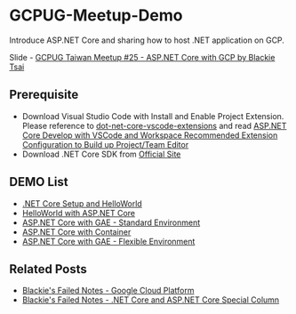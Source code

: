 # GCPUG-Meetup-Demo #

Introduce ASP.NET Core and sharing how to host .NET application on GCP.

Slide - [GCPUG Taiwan Meetup #25 - ASP.NET Core with GCP by Blackie Tsai](https://drive.google.com/open?id=0ByZH69bRVHlzUzV6YjN4TnNEcW8)

## Prerequisite ##

- Download Visual Studio Code with Install and Enable Project Extension. Please reference to [dot-net-core-vscode-extensions](https://github.com/blackie1019/dot-net-core-vscode-extensions) and read [ASP.NET Core Develop with VSCode and Workspace Recommended Extension Configuration to Build up Project/Team Editor](http://blackie1019.github.io/2017/05/06/ASP-NET-Core-Develop-with-VSCode-and-Workspace-Recommended-Extension-Configuration-to-Build-up-Development-Editor/)
- Download .NET Core SDK from [Official Site](https://www.microsoft.com/net/core)

## DEMO List ##

- [.NET Core Setup and HelloWorld](/DEMO_1/)
- [HelloWorld with ASP.NET Core](/DEMO_2/)
- [ASP.NET Core with GAE - Standard Environment](/DEMO_3/)
- [ASP.NET Core with Container](/DEMO_4/)
- [ASP.NET Core with GAE - Flexible Environment](/DEMO_5/)

## Related Posts ##

- [Blackie's Failed Notes - Google Cloud Platform](http://blackie1019.github.io/categories/Google-Cloud-Platform/)
- [Blackie's Failed Notes - .NET Core and ASP.NET Core Special Column](http://blackie1019.github.io/dotnet/)